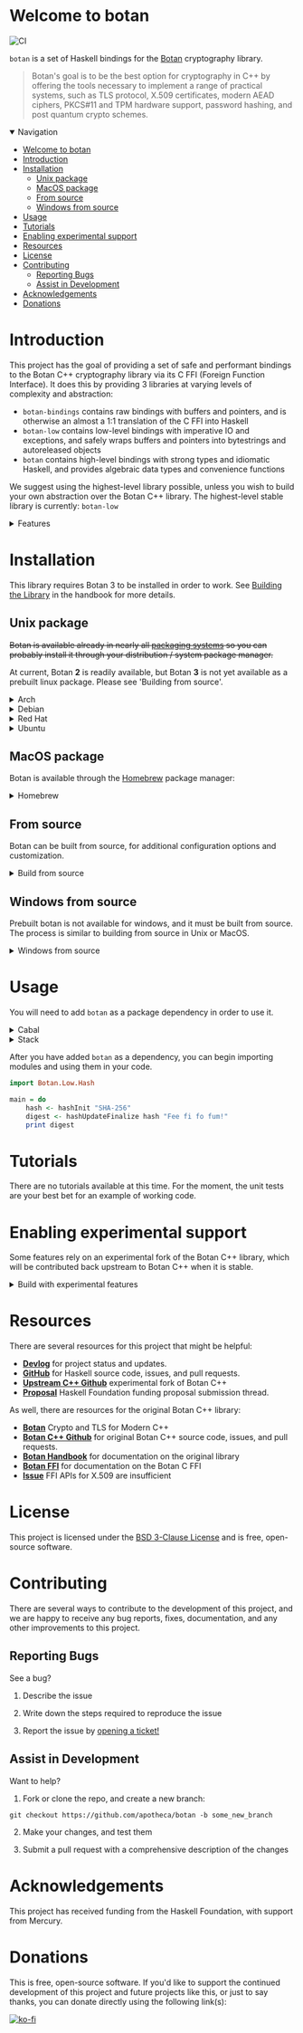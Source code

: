 # Welcome to botan

<!-- TODO: Badges: hackage)  -->

![CI](https://github.com/apotheca/botan/actions/workflows/CI.yml/badge.svg)

`botan` is a set of Haskell bindings for the [Botan](https://botan.randombit.net/) cryptography library.

> Botan's goal is to be the best option for cryptography in C++ by offering the tools necessary to implement a range of practical systems, such as TLS protocol, X.509 certificates, modern AEAD ciphers, PKCS#11 and TPM hardware support, password hashing, and post quantum crypto schemes.

<details open>

<summary>Navigation</summary>

- [Welcome to botan](#Welcome-to-botan)
- [Introduction](#Introduction)
- [Installation](#Installation)
    - [Unix package](#Unix-package)
    - [MacOS package](#MacOS-package)
    - [From source](#From-source)
    - [Windows from source](#Windows-from-source)
- [Usage](#Usage)
- [Tutorials](#Tutorials)
- [Enabling experimental support](#Enabling-experimental-support)
- [Resources](#Resources)
- [License](#License)
- [Contributing](#Contributing)
    - [Reporting Bugs](#Reporting-Bugs)
    - [Assist in Development](#Assist-in-Development)
- [Acknowledgements](#Acknowledgements)
- [Donations](#Donations)

</details>

# Introduction

This project has the goal of providing a set of safe and performant bindings to the Botan C++ cryptography library via its C FFI (Foreign Function Interface). It does this by providing 3 libraries at varying levels of complexity and abstraction:

- `botan-bindings` contains raw bindings with buffers and pointers, and is otherwise an almost a 1:1 translation of the C FFI into Haskell
- `botan-low` contains low-level bindings with imperative IO and exceptions, and safely wraps buffers and pointers into bytestrings and autoreleased objects
- `botan` contains high-level bindings with strong types and idiomatic Haskell, and provides algebraic data types and convenience functions

We suggest using the highest-level library possible, unless you wish to build your own abstraction over the Botan C++ library. The highest-level stable library is currently: `botan-low`

<details>

<summary>Features</summary>

This library provides its bindings through the Botan C FFI, which does not currently cover the entire range of features available in C++. As such, it provides a sizeable yet limited subset of those features.

These bindings provide the following features:

- Random number generators
- Hashing and non-cryptographic checksums
- Message authentication codes
- Block, mode, and AEAD ciphers
- Password hashing and key derivation functions
- Hash- and time-based one-time passwords
- Post-quantum crypto schemes
- SRP6 password authenticated key exchange
- X.509 certificate systems (experimental)
- ZFEC forward error correction

> NOTE: This project includes efforts to expand this subset of features through a fork of the Botan C++ library - see [Enabling experimental support](#Enabling-experimental-support) for more details. This fork will be contributed back to the original library when it becomes sufficiently stable.
    
</details>

# Installation

This library requires Botan 3 to be installed in order to work. See [Building the Library](https://botan.randombit.net/handbook/building.html) in the handbook for more details.

## Unix package

~~Botan is available already in nearly all [packaging systems](https://repology.org/project/botan/versions) so you can probably install it through your distribution / system package manager.~~

At current, Botan **2** is readily available, but Botan **3** is not yet available as a prebuilt linux package. Please see 'Building from source'.

<details><summary>Arch</summary>

> Untested.

```shell
pacman -S botan
# or maybe
pacman -S botan3
```
    
</details>

<details><summary>Debian</summary>

> Untested.

```shell
apt-get update
apt-get install botan
```

</details>

<details><summary>Red Hat</summary>

> Untested.

```shell
yum update
yum install botan
```

</details>

<details><summary>Ubuntu</summary>

> Untested.

```shell
sudo apt update
sudo apt install botan
```

</details>

## MacOS package

Botan is available through the [Homebrew](https://brew.sh/) package manager:

<details><summary>Homebrew</summary>

```shell
brew install botan
```

</details>

## From source

Botan can be built from source, for additional configuration options and customization.

<details><summary>Build from source</summary>

First, clone the Botan C++ repository:

```shell
git clone https://github.com/randombit/botan
```

Botan’s build configuration is controlled by `configure.py`, and requires Python 3.x or later.

This works for most systems:

```shell
./configure.py [--prefix=/some/directory]
make
make install
```

If you wish to run unit tests before installation, run `make check` before `make install`.

On platforms that do not understand the `#!` convention for beginning script files, or that have Python installed in an unusual spot, you might need to prefix the `configure.py` command with `python3` or `/path/to/python`:

```shell
python3 ./configure.py [arguments]
```

The `make install` target has a default directory in which it will install Botan (typically `/usr/local`). You can override this by using the `--prefix` argument to `configure.py`, like so:

```shell
./configure.py --prefix=/botan [arguments]
```

Some features rely on third party libraries which your system might not have or that you might not want the resulting binary to depend on. For instance to enable `sqlite3` support, add `--with-sqlite3` to your invocation of `configure.py`.

```shell
./configure.py --with-sqlite3 [arguments]
```

</details>

## Windows from source

Prebuilt botan is not available for windows, and it must be built from source. The process is similar to building from source in Unix or MacOS.

<details><summary>Windows from source</summary>

> Untested.

You need to have a copy of Python installed, and have both Python and your chosen compiler in your path. Open a command shell (or the SDK shell), and run:

```shell
python3 configure.py --cc=msvc --os=windows
nmake
nmake check
nmake install
```

Alternately, starting in Botan 3.2, there is additionally support for using the ninja build tool as an alternative to nmake:

```shell
python3 configure.py --cc=msvc --os=windows --build-tool=ninja
ninja
ninja check
ninja install
```

For MinGW, use:

```shell
python3 configure.py --cc=gcc --os=mingw
make
```

By default the install target will be `C:\botan`; you can modify this with the `--prefix` option.

When building your applications, all you have to do is tell the compiler to look for both include files and library files in C:\botan, and it will find both. Or you can move them to a place where they will be in the default compiler search paths (consult your documentation and/or local expert for details).

</details>

# Usage

You will need to add `botan` as a package dependency in order to use it.

<details><summary>Cabal</summary>

This package is not yet available on hackage, so you'll have to add the repo to your `cabal.project` file using a `source-repository-package` stanza:

```
source-repository-package
    type: git
    location: git://github.com/apotheca/botan.git
    tag: [commit-hash]
```

Then, add it to your `[project].cabal` under the `build-depends` stanza:

```
build-depends:
    botan-low
```

If you installed botan in a non-standard location, you may need to specify where using `--extra-include-dirs` and `--extra-lib-dirs` flags:

```shell
cabal repl TARGET --extra-include-dirs /botan/include --extra-lib-dirs /botan/lib
```

You can add these flags permanently to your `cabal.project` or `cabal.project.local` file:

```
extra-include-dirs:
- /botan/include
extra-lib-dirs:
- /botan/lib
```

</details>

<details><summary>Stack</summary>

> Untested.

This package is not yet available on stackage, so you'll have to add the repo to your `stack.yaml` file under the `extra-deps` stanza:

```
extra-deps:
- github: apotheca/botan
  commit: [commit-hash]
```

Then, add it to your `package.yaml` file under the `dependencies` stanza:

```
dependencies:
- botan-low
```

If you installed botan in a non-standard location, you may need to specify where using `--extra-include-dirs` and `--extra-lib-dirs` flags:

```shell
stack repl TARGET --extra-include-dirs /botan/include --extra-lib-dirs /botan/lib
```

You can add these flags permanently to your `stack.yaml` or global `config.yaml` file:

```
extra-include-dirs:
- /botan/include
extra-lib-dirs:
- /botan/lib
```

</details>

After you have added `botan` as a dependency, you can begin importing modules and using them in your code.

```haskell
import Botan.Low.Hash

main = do
    hash <- hashInit "SHA-256"
    digest <- hashUpdateFinalize hash "Fee fi fo fum!"
    print digest
```

# Tutorials

There are no tutorials available at this time. For the moment, the unit tests are your best bet for an example of working code.

# Enabling experimental support

Some features rely on an experimental fork of the Botan C++ library, which will be contributed back upstream to Botan C++ when it is stable.

<details><summary>Build with experimental features</summary>

1.  Clone the experimental [fork](https://github.com/apotheca/botan-upstream)

```shell
git clone https://github.com/apotheca/botan-upstream $BOTAN_CPP
```

2.  Build and install the experimental fork as [from source](#From-source). You may wish to install to a non-standard location using `--prefix` during configuration, to avoid overwriting any pre-existing install.

```shell
cd $BOTAN_CPP
./configure.py --prefix=$BOTAN_OUT
make
make install
```

3.  Use the `XFFI` flag to enable the experimental FFI modules. If you installed the experimental fork to a non-standard location, you may also need to specify where using `--extra-include-dirs` and `--extra-lib-dirs` flags.

```shell
cd $BOTAN_HASKELL
cabal build TARGET -fXFFI --extra-include-dirs $BOTAN_OUT/include --extra-lib-dirs $BOTAN_OUT/lib
# or
stack build TARGET --flag XFFI --extra-include-dirs $BOTAN_OUT/include --extra-lib-dirs $BOTAN_OUT/lib
```

To check that you've done everything correctly, you can run the following:

```
import Botan.Bindings.Version 
import Foreign.C.String
import Prelude
botan_version_string >>= peekCString
```

The version will say `unreleased` if it is properly pointing to our built Botan.

</details>

# Resources

There are several resources for this project that might be helpful:

- **[Devlog](https://discourse.haskell.org/t/botan-bindings-devlog/6855?u=apothecalabs)** for project status and updates.
- **[GitHub](https://github.com/apotheca/botan)** for Haskell source code, issues, and pull requests.
- **[Upstream C++ Github](https://github.com/apotheca/botan-upstream)** experimental fork of Botan C++
- **[Proposal](https://github.com/haskellfoundation/tech-proposals/pull/57)** Haskell Foundation funding proposal submission thread.

As well, there are resources for the original Botan C++ library:

- **[Botan](https://botan.randombit.net/)** Crypto and TLS for Modern C++
- **[Botan C++ Github](https://github.com/randombit/botan/)** for original Botan C++ source code, issues, and pull requests.
- **[Botan Handbook](https://botan.randombit.net/handbook/)** for documentation on the original library
- **[Botan FFI](https://botan.randombit.net/handbook/api_ref/ffi.html)** for documentation on the Botan C FFI
- **[Issue](https://github.com/randombit/botan/issues/3627)** FFI APIs for X.509 are insufficient

# License

This project is licensed under the [BSD 3-Clause License](https://github.com/apotheca/botan/blob/main/LICENSE) and is free, open-source software.

# Contributing

There are several ways to contribute to the development of this project, and we are happy to receive any bug reports, fixes, documentation, and any other improvements to this project. 

## Reporting Bugs

See a bug? 

1. Describe the issue

2. Write down the steps required to reproduce the issue

3. Report the issue by [opening a ticket!](https://github.com/apotheca/botan/issues/new)

## Assist in Development

Want to help?

1. Fork or clone the repo, and create a new branch:

```shell
git checkout https://github.com/apotheca/botan -b some_new_branch
```

2. Make your changes, and test them

3. Submit a pull request with a comprehensive description of the changes

# Acknowledgements

This project has received funding from the Haskell Foundation, with support from Mercury.

<!-- TODO: Acknowlege code contributors -->
<!-- TODO: Adding a CONTRIBUTING file: https://docs.github.com/en/communities/setting-up-your-project-for-healthy-contributions/setting-guidelines-for-repository-contributors -->

# Donations

This is free, open-source software. If you'd like to support the continued development of this project and future projects like this, or just to say thanks, you can donate directly using the following link(s):

[![ko-fi](https://ko-fi.com/img/githubbutton_sm.svg)](https://ko-fi.com/V7V1S5JTG)
